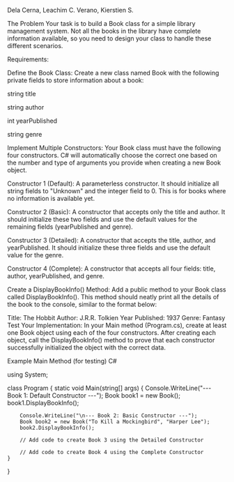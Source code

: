 Dela Cerna, Leachim C.
Verano, Kierstien S.

The Problem
Your task is to build a Book class for a simple library management system. Not all the books in the library have complete information available, so you need to design your class to handle these different scenarios.

Requirements:

Define the Book Class: Create a new class named Book with the following private fields to store information about a book:

string title

string author

int yearPublished

string genre

Implement Multiple Constructors: Your Book class must have the following four constructors. C# will automatically choose the correct one based on the number and type of arguments you provide when creating a new Book object.

Constructor 1 (Default): A parameterless constructor. It should initialize all string fields to "Unknown" and the integer field to 0. This is for books where no information is available yet.

Constructor 2 (Basic): A constructor that accepts only the title and author. It should initialize these two fields and use the default values for the remaining fields (yearPublished and genre).

Constructor 3 (Detailed): A constructor that accepts the title, author, and yearPublished. It should initialize these three fields and use the default value for the genre.

Constructor 4 (Complete): A constructor that accepts all four fields: title, author, yearPublished, and genre.

Create a DisplayBookInfo() Method: Add a public method to your Book class called DisplayBookInfo(). This method should neatly print all the details of the book to the console, similar to the format below:

Title: The Hobbit
Author: J.R.R. Tolkien
Year Published: 1937
Genre: Fantasy
Test Your Implementation: In your Main method (Program.cs), create at least one Book object using each of the four constructors. After creating each object, call the DisplayBookInfo() method to prove that each constructor successfully initialized the object with the correct data.

Example Main Method (for testing)
C#

using System;

class Program
{
    static void Main(string[] args)
    {
        Console.WriteLine("--- Book 1: Default Constructor ---");
        Book book1 = new Book();
        book1.DisplayBookInfo();

        Console.WriteLine("\n--- Book 2: Basic Constructor ---");
        Book book2 = new Book("To Kill a Mockingbird", "Harper Lee");
        book2.DisplayBookInfo();

        // Add code to create Book 3 using the Detailed Constructor

        // Add code to create Book 4 using the Complete Constructor
    }
}
